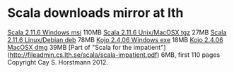 # Scala downloads mirror at lth

[Scala 2.11.6 Windows msi](http://fileadmin.cs.lth.se/scala/scala-2.11.6.msi) 110MB
[Scala 2.11.6 Unix/MacOSX tgz](http://fileadmin.cs.lth.se/scala/scala-2.11.6.tgz) 27MB
[Scala 2.11.6 Linux/Debian deb](http://fileadmin.cs.lth.se/scala/) 78MB
[Kojo 2.4.06 Windows exe](http://fileadmin.cs.lth.se/scala/KojoInstall-2.4.06.exe)  18MB
[Kojo 2.4.06 MacOSX dmg](http://fileadmin.cs.lth.se/kojo/Kojo-2.4.06.app.dmg) 39MB
[Part of "Scala for the impatient"] (http://fileadmin.cs.lth.se/scala/scala-impatient.pdf) 6MB, first 110 pages Copyright Cay S. Horstmann 2012.